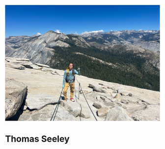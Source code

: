 

<div><img alt="Thomas standing on top of Half Dome in Yosemite National Park." loading="lazy" src="/assets/images/thomas.webp"></div>


# Thomas Seeley

